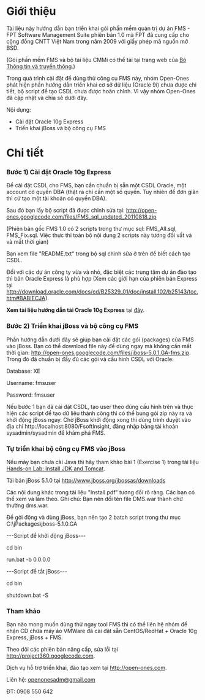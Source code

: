 # Giới thiệu #
Tài liệu này hướng dẫn bạn triển khai gói phần mềm quản trị dự án FMS - FPT Software Management Suite phiên bản 1.0 mà FPT đã cung cấp cho cộng đồng CNTT Việt Nam trong năm 2009 với giấy phép mã nguồn mở BSD.

(Gói phần mềm FMS và bộ tài liệu CMMi có thể tải tại trang web của [Bộ Thông tin và truyền thông](http://ict-industry.gov.vn/Clients/Document/DownloadDocument.aspx?Me=Document&ID=1).)

Trong quá trình cài đặt để dùng thử công cụ FMS này, nhóm Open-Ones phát hiện phần hướng dẫn triển khai cơ sở dữ liệu (Oracle 9i) chưa được chi tiết, bộ script để tạo CSDL chưa được hoàn chỉnh. Vì vậy nhóm Open-Ones đã cập nhật và chia sẻ dưới đây.

Nội dụng:
  * Cài đặt Oracle 10g Express
  * Triển khai jBoss và bộ công cụ FMS

# Chi tiết #
### Bước 1) Cài đặt Oracle 10g Express ###

Để cài đặt CSDL cho FMS, bạn cần chuẩn bị sẵn một CSDL Oracle, một account có quyền DBA (thật ra chỉ cần một số quyền. Tuy nhiên để đơn giản thì cứ tạo một tài khoản có quyền DBA).

Sau đó bạn lấy bộ script đã được chỉnh sửa tại: http://open-ones.googlecode.com/files/FMS_sql_updated_20110818.zip

(Phiên bản gốc FMS 1.0 có 2 scripts trong thư mục sql: FMS\_All.sql, FMS\_Fix.sql. Việc thực thi toàn bộ nội dung 2 scripts này tương đối vất vả và mất thời gian)

Bạn xem file "README.txt" trong bộ sql chình sửa ở trên để biết cách tạo CSDL.

Đối với các dự án công ty vừa và nhỏ, đặc biệt các trung tâm dự án đào tạo thì bản Oracle Express là phù hợp (Xem các giới hạn của phiên bản Express tại http://download.oracle.com/docs/cd/B25329_01/doc/install.102/b25143/toc.htm#BABIECJA).

**Xem tài liệu hướng dẫn tài Oracle 10g Express** tại [đây](http://code.google.com/p/open-ones/wiki/CaiDatOracleExpress).

### Bước 2) Triển khai jBoss và bộ công cụ FMS ###
Phần hướng dẫn dưới đây sẽ giúp bạn cài đặt các gói (packages) của FMS vào jBoss. Bạn có thể download file này để dùng ngay mà không cần mất thời gian: http://open-ones.googlecode.com/files/jboss-5.0.1.GA-fms.zip.
Trong đó đã chuẩn bị đầy đủ các gói và cấu hình CSDL với Oracle:

Database: XE

Username: fmsuser

Password: fmsuser

Nếu bước 1 bạn đã cài đặt CSDL, tạo user theo đúng cấu hình trên và thực hiện các script để tạo dữ liệu thành công thì có thể bung gói zip này ra và khởi động jBoss ngay. Chờ jBoss khởi động xong thì dùng trình duyệt vào địa chỉ http://localhost:8080/FsoftInsight, đăng nhập bằng tài khoản sysadmin/sysadmin để khám phá FMS.


### Tự triển khai bộ công cụ FMS vào jBoss ###
Nếu máy bạn chưa cài Java thì hãy tham khảo bài 1 (Exercise 1) trong tài liệu [Hands-on Lab: Install JDK and Tomcat](http://docs.google.com/viewer?a=v&pid=explorer&chrome=true&srcid=0B4vjYnf6j5_4ZDMzY2NhM2MtMDBlMy00OWE1LWE4MDUtNGNkMWJlYzczMjAy&hl=en_US).


Tải bản jBoss 5.1.0 tại http://www.jboss.org/jbossas/downloads

Các nội dung khác trong tài liệu "Install.pdf" tương đối rõ ràng. Các bạn có thể xem và làm theo.
Ghi chú: Bạn nên đổi tên file DMS.war thành chữ thường dms.war.

Để gởi động và dùng jBoss, bạn nên tạo 2 batch script trong thư mục C:\jPackages\jboss-5.1.0.GA

---Script để khởi động jBoss---

cd bin

run.bat -b 0.0.0.0


---Script để tắt jBoss---

cd bin

shutdown.bat -S

### Tham khảo ###
Bạn nào mong muốn dùng thử ngay tool FMS thì có thể liên hệ nhóm để nhận CD chứa máy ảo VMWare đã cài đặt sẵn CentOS/RedHat + Oracle 10g Express, jBoss + FMS.

Theo dõi các phiên bản nâng cấp, sửa lỗi tại http://project360.googlecode.com.

Dịch vụ hỗ trợ triển khai, đào tạo xem tại http://open-ones.com.

Liên hệ: openonesadm@gmail.com

ĐT: 0908 550 642